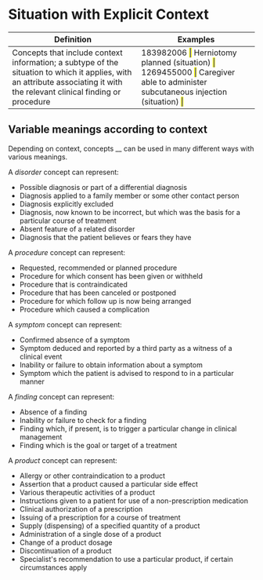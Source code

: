 # Situation with Explicit Context

| Definition                                                                                                                                                                  | Examples                                                                                                                                                                                                                                                            |
| --------------------------------------------------------------------------------------------------------------------------------------------------------------------------- | ------------------------------------------------------------------------------------------------------------------------------------------------------------------------------------------------------------------------------------------------------------------- |
| Concepts that include context information; a subtype of the situation to which it applies, with an attribute associating it with the relevant clinical finding or procedure | 183982006 <mark style="color:blue;">\|</mark> Herniotomy planned (situation) <mark style="color:blue;">\|</mark> 1269455000 <mark style="color:blue;">\|</mark> Caregiver able to administer subcutaneous injection (situation) <mark style="color:blue;">\|</mark> |

## Variable meanings according to context

Depending on context, concepts \_\_ can be used in many different ways with various meanings.

A _disorder_ concept can represent:

* Possible diagnosis or part of a differential diagnosis
* Diagnosis applied to a family member or some other contact person
* Diagnosis explicitly excluded
* Diagnosis, now known to be incorrect, but which was the basis for a particular course of treatment
* Absent feature of a related disorder
* Diagnosis that the patient believes or fears they have

A _procedure_ concept can represent:

* Requested, recommended or planned procedure
* Procedure for which consent has been given or withheld
* Procedure that is contraindicated
* Procedure that has been canceled or postponed
* Procedure for which follow up is now being arranged
* Procedure which caused a complication

A _symptom_ concept can represent:

* Confirmed absence of a symptom
* Symptom deduced and reported by a third party as a witness of a clinical event
* Inability or failure to obtain information about a symptom
* Symptom which the patient is advised to respond to in a particular manner

A _finding_ concept can represent:

* Absence of a finding
* Inability or failure to check for a finding
* Finding which, if present, is to trigger a particular change in clinical management
* Finding which is the goal or target of a treatment

A _product_ concept can represent:

* Allergy or other contraindication to a product
* Assertion that a product caused a particular side effect
* Various therapeutic activities of a product
* Instructions given to a patient for use of a non-prescription medication
* Clinical authorization of a prescription
* Issuing of a prescription for a course of treatment
* Supply (dispensing) of a specified quantity of a product
* Administration of a single dose of a product
* Change of a product dosage
* Discontinuation of a product
* Specialist's recommendation to use a particular product, if certain circumstances apply
